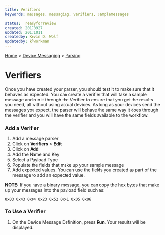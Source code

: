 ```yaml
---
title: Verifiers
keywords: messages, messaging, verifiers, samplemessages

status:  readyforreview
created: 20170927
updated: 20171011
createdby: Kevin D. Wolf
updatedby: klworkman
---
```

[Home](../../Index.md) > [Device Messaging](../Index.md) > [Parsing](Index.md)

# Verifiers

Once you have created your parser, you should test it to make sure that it behaves as expected.  You can create a verifier that will take a sample message and run it through the Verifier to ensure that you get the results you need, all without using actual devices.  As long as your devices send the messages you expect, the parser will behave the same way it does through the verifier and you will have the same fields available to the workflow.

### Add a Verifier

1. Add a message parser
2. Click on **Verifiers** > **Edit**
3. Click on **Add**
4. Add the Name and Key
5. Select a Payload Type
6. Populate the fields that make up your sample message
7. Add expected values.  You can use the fields you created as part of the message to add an expected value.

**NOTE:** If you have a binary message, you can copy the hex bytes that make up your messages into the payload field such as:
```
0x03 0x43 0x04 0x23 0x52 0x41 0x05 0x06 
```

### To Use a Verifier

1. On the Device Message Definition, press **Run**.  Your results will be displayed.



